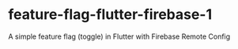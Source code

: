 # feature-flag-flutter-firebase-1
A simple feature flag (toggle) in Flutter with Firebase Remote Config

